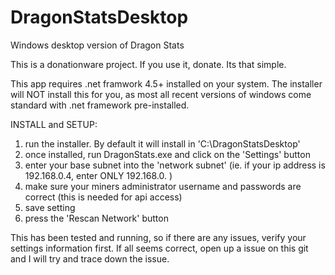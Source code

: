 # DragonStatsDesktop
Windows desktop version of Dragon Stats

This is a donationware project.  If you use it, donate.  Its that simple.

This app requires .net framwork 4.5+ installed on your system.  The installer will NOT
install this for you, as most all recent versions of windows come standard with .net framework
pre-installed.

INSTALL and SETUP:
1) run the installer.  By default it will install in 'C:\DragonStatsDesktop'
2) once installed, run DragonStats.exe and click on the 'Settings' button
3) enter your base subnet into the 'network subnet' (ie. if your ip address is 192.168.0.4, enter ONLY 192.168.0. )
4) make sure your miners administrator username and passwords are correct (this is needed for api access)
5) save setting
6) press the 'Rescan Network' button

This has been tested and running, so if there are any issues, verify your settings information first.
If all seems correct, open up a issue on this git and I will try and trace down the issue.
